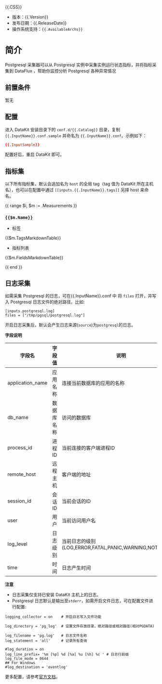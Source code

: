 {{.CSS}}

- 版本：{{.Version}}
- 发布日期：{{.ReleaseDate}}
- 操作系统支持：`{{.AvailableArchs}}`

# 简介

Postgresql 采集器可以从 Postgresql 实例中采集实例运行状态指标，并将指标采集到 DataFlux ，帮助你监控分析 Postgresql 各种异常情况

## 前置条件

暂无

## 配置

进入 DataKit 安装目录下的 `conf.d/{{.Catalog}}` 目录，复制 `{{.InputName}}.conf.sample` 并命名为 `{{.InputName}}.conf`。示例如下：

```toml
{{.InputSample}}
```

配置好后，重启 DataKit 即可。

## 指标集

以下所有指标集，默认会追加名为 `host` 的全局 tag（tag 值为 DataKit 所在主机名），也可以在配置中通过 `[[inputs.{{.InputName}}.tags]]` 另择 host 来命名。

{{ range $i, $m := .Measurements }}

### `{{$m.Name}}`

-  标签

{{$m.TagsMarkdownTable}}

- 指标列表

{{$m.FieldsMarkdownTable}}

{{ end }}

## 日志采集
如需采集 Postgresql 的日志，可在{{.InputName}}.conf 中 将 `files` 打开，并写入 Postgresql 日志文件的绝对路径。比如:
```
[inputs.postgresql.log]
files = ["/tmp/pgsql/postgresql.log"]
```
开启日志采集后，默认会产生日志来源(`source`)为`postgresql`的日志。

**字段说明**

| 字段名 | 字段值 | 说明 |
|---|---|---|
|application_name|应用名称|连接当前数据库的应用的名称|
|db_name|数据库名称|访问的数据库|
|process_id|进程ID|当前连接的客户端进程ID|
|remote_host|远程主机|客户端的地址|
|session_id|会话ID|当前会话的ID|
|user|用户|当前访问用户名|
|log_level|日志级别|当前日志的级别(LOG,ERROR,FATAL,PANIC,WARNING,NOTICE,INFO)|
|time|时间|日志产生时间|

**注意**
- 日志采集仅支持已安装 DataKit 主机上的日志。
- Postgresql 日志默认是输出至`stderr`，如需开启文件日志，可在配置文件进行配置:

```
logging_collector = on    # 开启日志写入文件功能
                          
log_directory = 'pg_log'  # 设置文件存放目录，绝对路径或相对路径(相对PGDATA)

log_filename = 'pg.log'   # 日志文件名称
log_statement = 'all'     # 记录所有查询

#log_duration = on
log_line_prefix= '%m [%p] %d [%a] %u [%h] %c ' # 日志行前缀
log_file_mode = 0644
## For Windows
#log_destination = 'eventlog'
```
更多配置，请参考[官方文档](https://www.postgresql.org/docs/11/runtime-config-logging.html)。